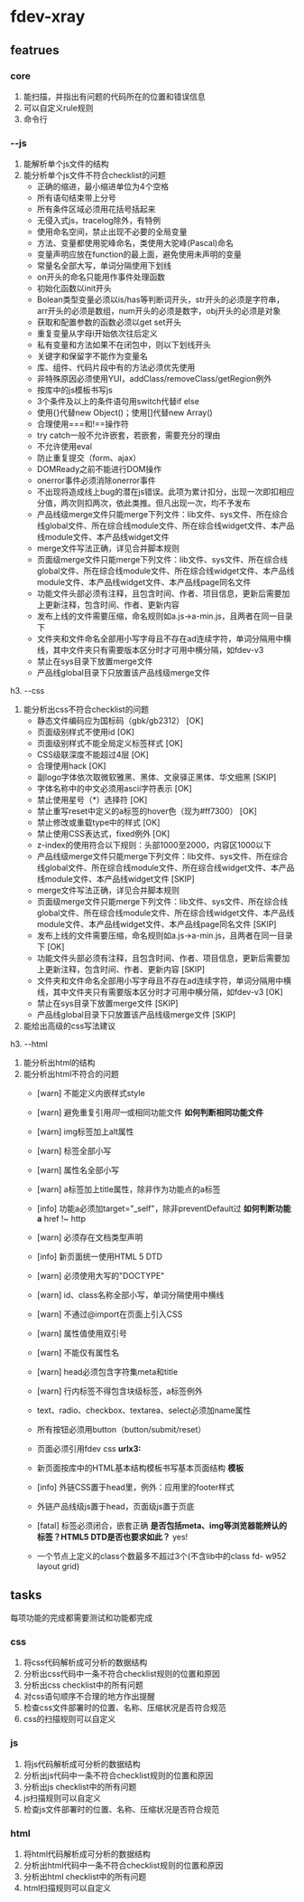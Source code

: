 fdev-xray
=========

featrues
--------

### core

1. 能扫描，并指出有问题的代码所在的位置和错误信息
1. 可以自定义rule规则
1. 命令行

### --js

1. 能解析单个js文件的结构
1. 能分析单个js文件不符合checklist的问题
    * 正确的缩进，最小缩进单位为4个空格	
    * 所有语句结束带上分号	
    * 所有条件区域必须用花括号括起来	
    * 无侵入式js，tracelog除外，有特例	
    * 使用命名空间，禁止出现不必要的全局变量	
    * 方法、变量都使用驼峰命名，类使用大驼峰(Pascal)命名	
    * 变量声明应放在function的最上面，避免使用未声明的变量	
    * 常量名全部大写，单词分隔使用下划线	
    * on开头的命名只能用作事件处理函数	
    * 初始化函数以init开头	
    * Bolean类型变量必须以is/has等判断词开头，str开头的必须是字符串，arr开头的必须是数组，num开头的必须是数字，obj开头的必须是对象	
    * 获取和配置参数的函数必须以get set开头	
    * 重复变量从字母i开始依次往后定义	
    * 私有变量和方法如果不在闭包中，则以下划线开头	
    * 关键字和保留字不能作为变量名	
    * 库、组件、代码片段中有的方法必须优先使用	
    * 非特殊原因必须使用YUI，addClass/removeClass/getRegion例外	
    * 按库中的js模板书写js	
    * 3个条件及以上的条件语句用switch代替if else	
    * 使用{}代替new Object()；使用[]代替new Array()	
    * 合理使用===和!==操作符	
    * try catch一般不允许嵌套，若嵌套，需要充分的理由	
    * 不允许使用eval	
    * 防止重复提交（form、ajax）	
    * DOMReady之前不能进行DOM操作	
    * onerror事件必须消除onerror事件	
    * 不出现将造成线上bug的潜在js错误。此项为累计扣分，出现一次即扣相应分值，两次则扣两次，依此类推。但凡出现一次，均不予发布	
    * 产品线级merge文件只能merge下列文件：lib文件、sys文件、所在综合线global文件、所在综合线module文件、所在综合线widget文件、本产品线module文件、本产品线widget文件	
    * merge文件写法正确，详见合并脚本规则	
    * 页面级merge文件只能merge下列文件：lib文件、sys文件、所在综合线global文件、所在综合线module文件、所在综合线widget文件、本产品线module文件、本产品线widget文件、本产品线page同名文件	
    * 功能文件头部必须有注释，且包含时间、作者、项目信息，更新后需要加上更新注释，包含时间、作者、更新内容	
    * 发布上线的文件需要压缩，命名规则如a.js->a-min.js，且两者在同一目录下	
    * 文件夹和文件命名全部用小写字母且不存在ad连续字符，单词分隔用中横线，其中文件夹只有需要版本区分时才可用中横分隔，如fdev-v3	
    * 禁止在sys目录下放置merge文件	
    * 产品线global目录下只放置该产品线级merge文件	

h3. --css

1. 能分析出css不符合checklist的问题
    * 静态文件编码应为国标码（gbk/gb2312）	[OK]
    * 页面级别样式不使用id		[OK]
    * 页面级别样式不能全局定义标签样式		[OK]
    * CSS级联深度不能超过4层		[OK]
    * 合理使用hack		[OK]
    * 副logo字体依次取微软雅黑、黑体、文泉驿正黑体、华文细黑	[SKIP]
    * 字体名称中的中文必须用ascii字符表示		[OK]
    * 禁止使用星号（\*）选择符		[OK]
    * 禁止重写reset中定义的a标签的hover色（现为#ff7300）		[OK]
    * 禁止修改或重载type中的样式		[OK]
    * 禁止使用CSS表达式，fixed例外		[OK]
    * z-index的使用符合以下规则：头部1000至2000，内容区1000以下	
    * 产品线级merge文件只能merge下列文件：lib文件、sys文件、所在综合线global文件、所在综合线module文件、所在综合线widget文件、本产品线module文件、本产品线widget文件	[SKIP]
    * merge文件写法正确，详见合并脚本规则	
    * 页面级merge文件只能merge下列文件：lib文件、sys文件、所在综合线global文件、所在综合线module文件、所在综合线widget文件、本产品线module文件、本产品线widget文件、本产品线page同名文件	[SKIP]
    * 发布上线的文件需要压缩，命名规则如a.js->a-min.js，且两者在同一目录下	[OK]
    * 功能文件头部必须有注释，且包含时间、作者、项目信息，更新后需要加上更新注释，包含时间、作者、更新内容	[SKIP]
    * 文件夹和文件命名全部用小写字母且不存在ad连续字符，单词分隔用中横线，其中文件夹只有需要版本区分时才可用中横分隔，如fdev-v3	[OK]
    * 禁止在sys目录下放置merge文件	[SKIP]
    * 产品线global目录下只放置该产品线级merge文件	[SKIP]
1. 能给出高级的css写法建议

h3. --html

1. 能分析出html的结构
1. 能分析出html不符合的问题
    * [warn] 不能定义内嵌样式style
    * [warn] 避免重复引用*同一*或相同功能文件	**如何判断相同功能文件**
    * [warn] img标签加上alt属性	
    * [warn] 标签全部小写
    * [warn] 属性名全部小写
    * [warn] a标签加上title属性，除非作为功能点的a标签	
    * [info] 功能a必须加target="\_self"，除非preventDefault过	**如何判断功能a** href !~ http
    * [warn] 必须存在文档类型声明
    * [info] 新页面统一使用HTML 5 DTD
    * [warn] 必须使用大写的"DOCTYPE"
    * [warn] id、class名称全部小写，单词分隔使用中横线	
    * [warn] 不通过@import在页面上引入CSS	
    * [warn] 属性值使用双引号
    * [warn] 不能仅有属性名
    * [warn] head必须包含字符集meta和title	
    * [warn] 行内标签不得包含块级标签，a标签例外

    * text、radio、checkbox、textarea、select必须加name属性	
    * 所有按钮必须用button（button/submit/reset）	
    * 页面必须引用fdev css	**urlx3:**
    * 新页面按库中的HTML基本结构模板书写基本页面结构	**模板**
    * [info] 外链CSS置于head里，例外：应用里的footer样式	
    * 外链产品线级js置于head，页面级js置于页底	
    * [fatal] 标签必须闭合，嵌套正确	**是否包括meta、img等浏览器能辨认的标签？HTML5 DTD是否也要求如此？** yes!
    * 一个节点上定义的class个数最多不超过3个(不含lib中的class fd- w952 layout grid)	

tasks
-----

每项功能的完成都需要测试和功能都完成

### css

1. 将css代码解析成可分析的数据结构
1. 分析出css代码中一条不符合checklist规则的位置和原因
1. 分析出css checklist中的所有问题
1. 对css语句顺序不合理的地方作出提醒
1. 检查css文件部署时的位置、名称、压缩状况是否符合规范
1. css的扫描规则可以自定义

### js

1. 将js代码解析成可分析的数据结构
1. 分析出js代码中一条不符合checklist规则的位置和原因
1. 分析出js checklist中的所有问题 
1. js扫描规则可以自定义 
1. 检查js文件部署时的位置、名称、压缩状况是否符合规范 

### html

1. 将html代码解析成可分析的数据结构 
1. 分析出html代码中一条不符合checklist规则的位置和原因 
1. 分析出html checklist中的所有问题 
1. html扫描规则可以自定义 

